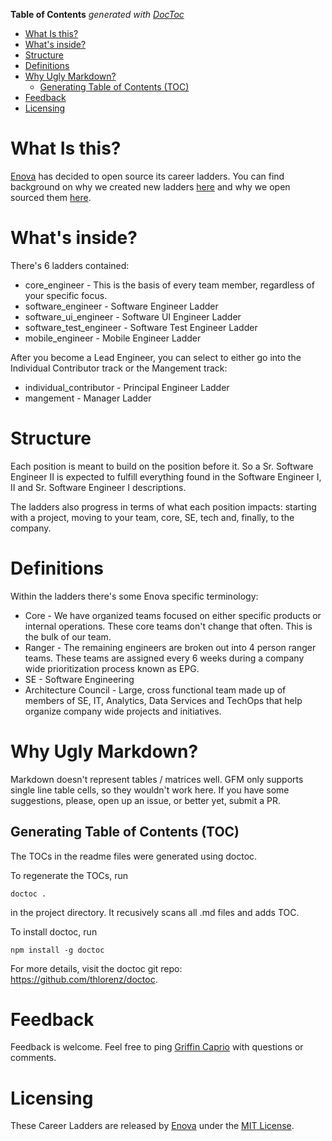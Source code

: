<!-- START doctoc generated TOC please keep comment here to allow auto update -->
<!-- DON'T EDIT THIS SECTION, INSTEAD RE-RUN doctoc TO UPDATE -->
**Table of Contents**  *generated with [DocToc](https://github.com/thlorenz/doctoc)*

- [What Is this?](#what-is-this)
- [What's inside?](#whats-inside)
- [Structure](#structure)
- [Definitions](#definitions)
- [Why Ugly Markdown?](#why-ugly-markdown)
  - [Generating Table of Contents (TOC)](#generating-table-of-contents-toc)
- [Feedback](#feedback)
- [Licensing](#licensing)

<!-- END doctoc generated TOC please keep comment here to allow auto update -->

# What Is this?
[Enova](http://www.enova.com) has decided to open source its career ladders. You can find background on why we created new ladders [here](http://www.builtinchicago.org/node/126918) and why we open sourced them [here](https://www.enova.com/blog/open-sourcing-engineering-ladders/).

# What's inside?
There's 6 ladders contained:
* core_engineer - This is the basis of every team member, regardless of your specific focus.
* software_engineer - Software Engineer Ladder
* software_ui_engineer - Software UI Engineer Ladder
* software_test_engineer - Software Test Engineer Ladder
* mobile_engineer - Mobile Engineer Ladder

After you become a Lead Engineer, you can select to either go into the Individual Contributor track or the Mangement track:

* individual_contributor - Principal Engineer Ladder
* mangement - Manager Ladder

# Structure
Each position is meant to build on the position before it. So a Sr. Software Engineer II is expected to fulfill everything found in the Software Engineer I, II and Sr. Software Engineer I descriptions.

The ladders also progress in terms of what each position impacts: starting with a project, moving to your team, core, SE, tech and, finally, to the company.

# Definitions
Within the ladders there's some Enova specific terminology:
* Core - We have organized teams focused on either specific products or internal operations. These core teams don't change that often. This is the bulk of our team.
* Ranger - The remaining engineers are broken out into 4 person ranger teams. These teams are assigned every 6 weeks during a company wide prioritization process known as EPG.
* SE - Software Engineering
* Architecture Council - Large, cross functional team made up of members of SE, IT, Analytics, Data Services and TechOps that help organize company wide projects and initiatives.

# Why Ugly Markdown?
Markdown doesn't represent tables / matrices well. GFM only supports single line table cells, so they wouldn't work here. If you have some suggestions, please, open up an issue, or better yet, submit a PR.

## Generating Table of Contents (TOC)
The TOCs in the readme files were generated using doctoc.

To regenerate the TOCs, run
```
doctoc .
```
in the project directory. It recusively scans all .md files and adds TOC.

To install doctoc, run
```
npm install -g doctoc
```

For more details, visit the doctoc git repo: https://github.com/thlorenz/doctoc.

# Feedback
Feedback is welcome. Feel free to ping [Griffin Caprio](http://www.twitter.com/gcaprio) with questions or comments.

# Licensing
These Career Ladders are released by [Enova](http://www.enova.com) under the
[MIT License](https://github.com/enova/tokyo/blob/master/LICENSE).
